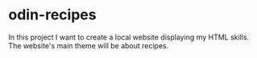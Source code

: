 # odin-recipes
In this project I want to create a local website displaying my HTML skills. The website's main theme will be 
about recipes.